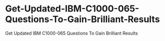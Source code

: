 # Get-Updated-IBM-C1000-065-Questions-To-Gain-Brilliant-Results
Get Updated IBM C1000-065 Questions To Gain Brilliant Results
